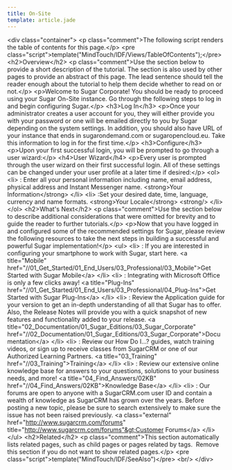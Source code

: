 ```yaml
---
title: On-Site
template: article.jade
---
```

&lt;div class="container"&gt;
&lt;p class="comment"&gt;The following script renders the table of contents for this page.&lt;/p&gt;
&lt;pre class="script"&gt;template("MindTouch/IDF/Views/TableOfContents");&lt;/pre&gt;
&lt;h2&gt;Overview&lt;/h2&gt;
&lt;p class="comment"&gt;Use the section below to provide a short description of the tutorial. The section is also used by other pages to provide an abstract of this page. The lead sentence should tell the reader enough about the tutorial to help them decide whether to read on or not.&lt;/p&gt;
&lt;p&gt;Welcome to Sugar Corporate! You should be ready to proceed using your Sugar On-Site instance. Go through the following steps to log in and begin configuring Sugar.&lt;/p&gt;
&lt;h3&gt;Log In&lt;/h3&gt;
&lt;p&gt;Once your administrator creates a user account for you, they will either provide you with your password or one will be emailed directly to you by Sugar depending on the system settings. In addition, you should also have URL of your instance that ends in sugarondemand.com or sugaropencloud.eu. Take this information to log in for the first time.&lt;/p&gt;
&lt;h3&gt;Configure&lt;/h3&gt;
&lt;p&gt;Upon your first successful login, you will be prompted to go through a user wizard:&lt;/p&gt;
&lt;h4&gt;User Wizard&lt;/h4&gt;
&lt;p&gt;Every user is prompted through the user wizard on their first successful login. All of these settings can be changed under your user profile at a later time if desired:&lt;/p&gt;
&lt;ol&gt;
&lt;li&gt;
: Enter all your personal information including name, email address, physical address and Instant Messenger name.
&lt;strong&gt;Your Information&lt;/strong&gt;
&lt;/li&gt;
&lt;li&gt;
:Set your desired date, time, language, currency and name formats.
&lt;strong&gt;Your Locale&lt;/strong&gt;
&lt;strong/&gt;
&lt;/li&gt;
&lt;/ol&gt;
&lt;h2&gt;What's Next&lt;/h2&gt;
&lt;p class="comment"&gt;Use the section below to describe additional considerations that were omitted for brevity and to guide the reader to further tutorials.&lt;/p&gt;
&lt;p&gt;Now that you have logged in and configured some of the recommended settings for Sugar, please review the following resources to take the next steps in building a successful and powerful Sugar implementation!&lt;/p&gt;
&lt;ul&gt;
&lt;li&gt;
: If you are interested in configuring your smartphone to work with Sugar, start here.
&lt;a title="Mobile" href="//01_Get_Started/01_End_Users/03_Professional/03_Mobile"&gt;Get Started with Sugar Mobile&lt;/a&gt;
&lt;/li&gt;
&lt;li&gt;
: Integrating with Microsoft Office is only a few clicks away!
&lt;a title="Plug-Ins" href="//01_Get_Started/01_End_Users/03_Professional/04_Plug-Ins"&gt;Get Started with Sugar Plug-Ins&lt;/a&gt;
&lt;/li&gt;
&lt;li&gt;
:&nbsp;Review the Application guide for your version to get an in-depth understanding of all that Sugar has to offer. Also, the Release Notes will provide you with a quick snapshot of new features and functionality added to your release.
&lt;a title="02_Documentation/01_Sugar_Editions/03_Sugar_Corporate" href="//02_Documentation/01_Sugar_Editions/03_Sugar_Corporate"&gt;Documentation&lt;/a&gt;
&lt;/li&gt;
&lt;li&gt;
:&nbsp;Review our How Do I...? guides, watch training videos, or sign up to receive classes from SugarCRM or one of our Authorized Learning Partners.
&lt;a title="03_Training" href="//03_Training"&gt;Training&lt;/a&gt;
&lt;/li&gt;
&lt;li&gt;
: Review our extensive online knowledge base for answers to your questions, solutions to your business needs, and more!
&lt;a title="04_Find_Answers/02KB" href="//04_Find_Answers/02KB"&gt;Knowledge Base&lt;/a&gt;
&lt;/li&gt;
&lt;li&gt;
:&nbsp;Our forums&nbsp;are open to anyone with a SugarCRM.com user ID and contain a wealth of knowledge as SugarCRM has grown over the years. Before posting a new topic, please be sure to search extensively to make sure the issue has not been raised previously.
&lt;a class="external" href="http://www.sugarcrm.com/forums" title="http://www.sugarcrm.com/forums"&gt;Customer Forums&lt;/a&gt;
&lt;/li&gt;
&lt;/ul&gt;
&lt;h2&gt;Related&lt;/h2&gt;
&lt;p class="comment"&gt;This section automatically lists related pages, such as child pages or pages related by tags.&nbsp; Remove this section if you do not want to show related pages.&lt;/p&gt;
&lt;pre class="script"&gt;template("MindTouch/IDF/SeeAlso")&lt;/pre&gt;
&lt;br/&gt;
&lt;/div&gt;
